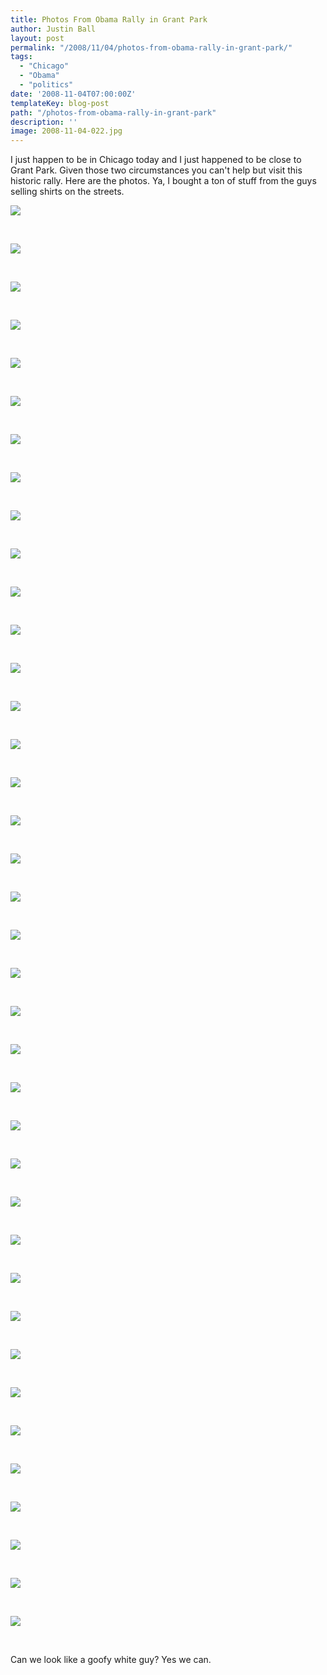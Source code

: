 ```yaml
---
title: Photos From Obama Rally in Grant Park
author: Justin Ball
layout: post
permalink: "/2008/11/04/photos-from-obama-rally-in-grant-park/"
tags:
  - "Chicago"
  - "Obama"
  - "politics"
date: '2008-11-04T07:00:00Z'
templateKey: blog-post
path: "/photos-from-obama-rally-in-grant-park"
description: ''
image: 2008-11-04-022.jpg
---
```


I just happen to be in Chicago today and I just happened to be close to Grant Park. Given those two circumstances you can't help
but visit this historic rally. Here are the photos. Ya, I bought a ton of stuff from the guys selling shirts on the streets.

<div class="image-grid image-grid-vertical">
  <div class="post-images">
    <img src="2008-11-04-013.jpg" />
    <p class="caption">&nbsp;</p>
  </div>
  <div class="post-images">
    <img src="2008-11-04-014.jpg" />
    <p class="caption">&nbsp;</p>
  </div>
  <div class="post-images">
    <img src="2008-11-04-016.jpg" />
    <p class="caption">&nbsp;</p>
  </div>
  <div class="post-images">
    <img src="2008-11-04-022.jpg" />
    <p class="caption">&nbsp;</p>
  </div>
  <div class="post-images">
    <img src="2008-11-04-025.jpg" />
    <p class="caption">&nbsp;</p>
  </div>
  <div class="post-images">
    <img src="2008-11-04-026.jpg" />
    <p class="caption">&nbsp;</p>
  </div>
  <div class="post-images">
    <img src="2008-11-04-027.jpg" />
    <p class="caption">&nbsp;</p>
  </div>
  <div class="post-images">
    <img src="2008-11-04-028.jpg" />
    <p class="caption">&nbsp;</p>
  </div>
  <div class="post-images">
    <img src="2008-11-04-035.jpg" />
    <p class="caption">&nbsp;</p>
  </div>
  <div class="post-images">
    <img src="2008-11-04-036.jpg" />
    <p class="caption">&nbsp;</p>
  </div>
  <div class="post-images">
    <img src="img_0208.jpg" />
    <p class="caption">&nbsp;</p>
  </div>
  <div class="post-images">
    <img src="img_0209.jpg" />
    <p class="caption">&nbsp;</p>
  </div>
  <div class="post-images">
    <img src="img_0210.jpg" />
    <p class="caption">&nbsp;</p>
  </div>
  <div class="post-images">
    <img src="img_0211.jpg" />
    <p class="caption">&nbsp;</p>
  </div>
  <div class="post-images">
    <img src="img_0212.jpg" />
    <p class="caption">&nbsp;</p>
  </div>
  <div class="post-images">
    <img src="img_0213.jpg" />
    <p class="caption">&nbsp;</p>
  </div>
  <div class="post-images">
    <img src="img_0214.jpg" />
    <p class="caption">&nbsp;</p>
  </div>
  <div class="post-images">
    <img src="img_0215.jpg" />
    <p class="caption">&nbsp;</p>
  </div>
  <div class="post-images">
    <img src="img_0216.jpg" />
    <p class="caption">&nbsp;</p>
  </div>
  <div class="post-images">
    <img src="img_0217.jpg" />
    <p class="caption">&nbsp;</p>
  </div>
  <div class="post-images">
    <img src="img_0218.jpg" />
    <p class="caption">&nbsp;</p>
  </div>
  <div class="post-images">
    <img src="img_0219.jpg" />
    <p class="caption">&nbsp;</p>
  </div>
  <div class="post-images">
    <img src="img_0220.jpg" />
    <p class="caption">&nbsp;</p>
  </div>
  <div class="post-images">
    <img src="img_0221.jpg" />
    <p class="caption">&nbsp;</p>
  </div>
  <div class="post-images">
    <img src="img_0222.jpg" />
    <p class="caption">&nbsp;</p>
  </div>
  <div class="post-images">
    <img src="img_0223.jpg" />
    <p class="caption">&nbsp;</p>
  </div>
  <div class="post-images">
    <img src="img_0224.jpg" />
    <p class="caption">&nbsp;</p>
  </div>
  <div class="post-images">
    <img src="img_0225.jpg" />
    <p class="caption">&nbsp;</p>
  </div>
  <div class="post-images">
    <img src="img_0226.jpg" />
    <p class="caption">&nbsp;</p>
  </div>
  <div class="post-images">
    <img src="img_0227.jpg" />
    <p class="caption">&nbsp;</p>
  </div>
  <div class="post-images">
    <img src="img_0228.jpg" />
    <p class="caption">&nbsp;</p>
  </div>
  <div class="post-images">
    <img src="img_0229.jpg" />
    <p class="caption">&nbsp;</p>
  </div>
  <div class="post-images">
    <img src="img_0230.jpg" />
    <p class="caption">&nbsp;</p>
  </div>
  <div class="post-images">
    <img src="img_0231.jpg" />
    <p class="caption">&nbsp;</p>
  </div>
  <div class="post-images">
    <img src="img_0232.jpg" />
    <p class="caption">&nbsp;</p>
  </div>
  <div class="post-images">
    <img src="img_0233.jpg" />
    <p class="caption">&nbsp;</p>
  </div>
  <div class="post-images">
    <img src="img_0234.jpg" />
    <p class="caption">&nbsp;</p>
  </div>
  <div class="post-images">
    <img src="img_0235.jpg" />
    <p class="caption">&nbsp;</p>
  </div>
</div>

<div class="clearfix"></div.
<p>Can we look like a goofy white guy? Yes we can.</p>
